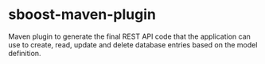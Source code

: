# sboost-maven-plugin

Maven plugin to generate the final REST API code that the application can use to create, read, update and delete database entries based on the model definition.
